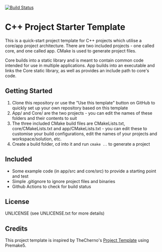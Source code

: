[![Build Status](https://github.com/pbentes/Source-Engine-Movement/actions/workflows/build.yml/badge.svg)](https://github.com/pbentes/Source-Engine-Movement/actions/)

# C++ Project Starter Template

This is a quick-start project template for C++ projects which utilise a core/app project architecture. There are two included projects - one called core, and one called app. CMake is used to generate project files.

Core builds into a static library and is meant to contain common code intended for use in multiple applications. App builds into an executable and links the Core static library, as well as provides an include path to core's code.

## Getting Started

1) Clone this repository or use the "Use this template" button on GitHub to quickly set up your own repository based on this template
2) App/ and Core/ are the two projects - you can edit the names of these folders and their contents to suit
3) The three included CMake build files are CMakeLists.txt, core/CMakeLists.txt and app/CMakeLists.txt - you can edit these to customise your build configurations, edit the names of your projects and workspace/solution, etc.
4) Create a build folder, cd into it and run `cmake ..` to generate a project

## Included

- Some example code (in app/src and core/src) to provide a starting point and test
- Simple .gitignore to ignore project files and binaries
- Github Actions to check for build status

## License

UNLICENSE (see UNLICENSE.txt for more details)

## Credits

This project template is inspired by TheCherno's [Project Template](https://github.com/TheCherno/ProjectTemplate/tree/master) using Premake5.